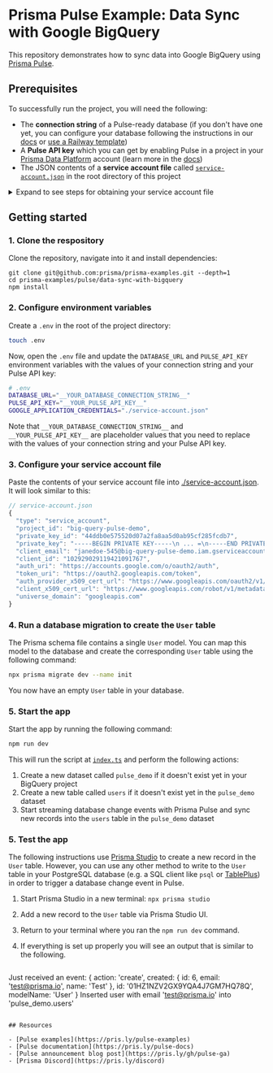 # Prisma Pulse Example: Data Sync with Google BigQuery

This repository demonstrates how to sync data into Google BigQuery using [Prisma Pulse](https://www.prisma.io/pulse).

## Prerequisites

To successfully run the project, you will need the following:

- The **connection string** of a Pulse-ready database (if you don't have one yet, you can configure your database following the instructions in our [docs](https://www.prisma.io/docs/pulse/database-setup) or [use a Railway template](https://railway.app/template/pulse-pg?referralCode=VQ09uv))
- A **Pulse API key** which you can get by enabling Pulse in a project in your [Prisma Data Platform](https://pris.ly/pdp) account (learn more in the [docs](https://www.prisma.io/docs/platform/concepts/environments#api-keys))
- The JSON contents of a **service account file** called [`service-account.json`](./service-account.json) in the root directory of this project

<details><summary>Expand to see steps for obtaining your service account file</summary>

To obtain your service account key file, follow these steps:

### 1. Go to the Google Cloud Console

Navigate to the [Google Cloud Console](https://console.cloud.google.com/).

### 2. Select or create a project

If you haven't already, select an existing project or create a new one.

### 3. Navigate to the IAM & Admin section

1. In the Cloud Console, click on the menu icon (three horizontal lines) in the top-left corner.
2. Select **IAM & Admin** and then **Service accounts**.

### 4. Create a Service Account

1. Click the **Create Service Account** button.
2. Enter a name and description for your service account.
3. Click **Create**.

### 5. Grant permissions to the Service Account

1. In the **Service account permissions** section, grant the necessary roles to the Service Account. For BigQuery, you typically need the **BigQuery Data Editor** and **BigQuery Job User** roles.
2. Click **Continue**.

### 6. Create key for the Service Account

1. In the **Grant users access to this service account** section, click **Done** (you can skip this step if you don't need to grant access to other users).
2. Find the service account you created in the list.
3. Click the three vertical dots in the **Actions** column for your service account, and select **Manage keys**.
4. Click on the **Add Key** button, then select **Create new key**.
5. In the **Key type** section, choose **JSON** and click **Create**.

The JSON key file will be downloaded to your computer. This file contains your service account credentials.

It will look similar to this:

```json
{
  "type": "service_account",
  "project_id": "big-query-pulse-demo",
  "private_key_id": "44ddb0e575520d07a2fa8aa5d0ab95cf285fcdb7",
  "private_key": "-----BEGIN PRIVATE KEY-----\n ... =\n-----END PRIVATE KEY-----\n",
  "client_email": "janedoe-545@big-query-pulse-demo.iam.gserviceaccount.com",
  "client_id": "102929029119421091767",
  "auth_uri": "https://accounts.google.com/o/oauth2/auth",
  "token_uri": "https://oauth2.googleapis.com/token",
  "auth_provider_x509_cert_url": "https://www.googleapis.com/oauth2/v1/certs",
  "client_x509_cert_url": "https://www.googleapis.com/robot/v1/metadata/x509/janedoe-545%40big-query-pulse-demo.iam.gserviceaccount.com",
  "universe_domain": "googleapis.com"
}
```

</details>


## Getting started

### 1. Clone the respository

Clone the repository, navigate into it and install dependencies:

```
git clone git@github.com:prisma/prisma-examples.git --depth=1
cd prisma-examples/pulse/data-sync-with-bigquery
npm install
```

### 2. Configure environment variables

Create a `.env` in the root of the project directory:

```bash
touch .env
```

Now, open the `.env` file and update the `DATABASE_URL` and `PULSE_API_KEY` environment variables with the values of your connection string and your Pulse API key:

```bash
# .env
DATABASE_URL="__YOUR_DATABASE_CONNECTION_STRING__"
PULSE_API_KEY="__YOUR_PULSE_API_KEY__"
GOOGLE_APPLICATION_CREDENTIALS="./service-account.json"
```

Note that `__YOUR_DATABASE_CONNECTION_STRING__` and `__YOUR_PULSE_API_KEY__` are placeholder values that you need to replace with the values of your connection string and your Pulse API key.

### 3. Configure your service account file

Paste the contents of your service account file into [./service-account.json](./service-account.json). It will look similar to this:

```js
// service-account.json
{
  "type": "service_account",
  "project_id": "big-query-pulse-demo",
  "private_key_id": "44ddb0e575520d07a2fa8aa5d0ab95cf285fcdb7",
  "private_key": "-----BEGIN PRIVATE KEY-----\n ... =\n-----END PRIVATE KEY-----\n",
  "client_email": "janedoe-545@big-query-pulse-demo.iam.gserviceaccount.com",
  "client_id": "102929029119421091767",
  "auth_uri": "https://accounts.google.com/o/oauth2/auth",
  "token_uri": "https://oauth2.googleapis.com/token",
  "auth_provider_x509_cert_url": "https://www.googleapis.com/oauth2/v1/certs",
  "client_x509_cert_url": "https://www.googleapis.com/robot/v1/metadata/x509/janedoe-545%40big-query-pulse-demo.iam.gserviceaccount.com",
  "universe_domain": "googleapis.com"
}
```

### 4. Run a database migration to create the `User` table

The Prisma schema file contains a single `User` model. You can map this model to the database and create the corresponding `User` table using the following command:

```bash
npx prisma migrate dev --name init
```

You now have an empty `User` table in your database.

### 5. Start the app

Start the app by running the following command:

```bash
npm run dev
```

This will run the script at [`index.ts`](./index.ts) and perform the following actions:

1. Create a new dataset called `pulse_demo` if it doesn't exist yet in your BigQuery project
1. Create a new table called `users` if it doesn't exist yet in the `pulse_demo` dataset
1. Start streaming database change events with Prisma Pulse and sync new records into the `users` table in the `pulse_demo` dataset

### 5. Test the app

The following instructions use [Prisma Studio](https://www.prisma.io/studio) to create a new record in the `User` table. However, you can use any other method to write to the `User` table in your PostgreSQL database (e.g. a SQL client like `psql` or [TablePlus](https://tableplus.com/)) in order to trigger a database change event in Pulse.

1. Start Prisma Studio in a new terminal: `npx prisma studio`
2. Add a new record to the `User` table via Prisma Studio UI.
3. Return to your terminal where you ran the `npm run dev` command.
4. If everything is set up properly you will see an output that is similar to the following.

   ```
  Just received an event: {
    action: 'create',
    created: { id: 6, email: 'test@prisma.io', name: 'Test' },
    id: '01HZ1NZV2GX9YQA4J7GM7HQ78Q',
    modelName: 'User'
  }
  Inserted user with email 'test@prisma.io' into 'pulse_demo.users'
   ```

## Resources

- [Pulse examples](https://pris.ly/pulse-examples)
- [Pulse documentation](https://pris.ly/pulse-docs)
- [Pulse announcement blog post](https://pris.ly/gh/pulse-ga)
- [Prisma Discord](https://pris.ly/discord)
